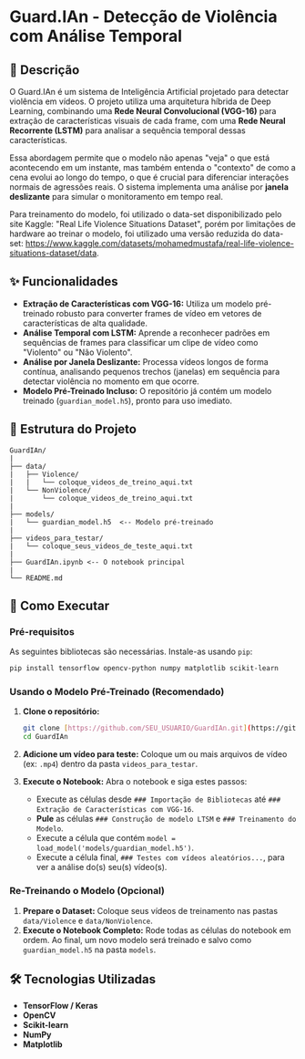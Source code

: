 # Guard.IAn - Detecção de Violência com Análise Temporal

## 📖 Descrição

O Guard.IAn é um sistema de Inteligência Artificial projetado para detectar violência em vídeos. O projeto utiliza uma arquitetura híbrida de Deep Learning, combinando uma **Rede Neural Convolucional (VGG-16)** para extração de características visuais de cada frame, com uma **Rede Neural Recorrente (LSTM)** para analisar a sequência temporal dessas características.

Essa abordagem permite que o modelo não apenas "veja" o que está acontecendo em um instante, mas também entenda o "contexto" de como a cena evolui ao longo do tempo, o que é crucial para diferenciar interações normais de agressões reais. O sistema implementa uma análise por **janela deslizante** para simular o monitoramento em tempo real.

Para treinamento do modelo, foi utilizado o data-set disponibilizado pelo site Kaggle: "Real Life Violence Situations Dataset", porém por limitações de hardware ao treinar o modelo, foi utilizado uma versão reduzida do data-set: https://www.kaggle.com/datasets/mohamedmustafa/real-life-violence-situations-dataset/data.

## ✨ Funcionalidades

* **Extração de Características com VGG-16:** Utiliza um modelo pré-treinado robusto para converter frames de vídeo em vetores de características de alta qualidade.
* **Análise Temporal com LSTM:** Aprende a reconhecer padrões em sequências de frames para classificar um clipe de vídeo como "Violento" ou "Não Violento".
* **Análise por Janela Deslizante:** Processa vídeos longos de forma contínua, analisando pequenos trechos (janelas) em sequência para detectar violência no momento em que ocorre.
* **Modelo Pré-Treinado Incluso:** O repositório já contém um modelo treinado (`guardian_model.h5`), pronto para uso imediato.
## 📂 Estrutura do Projeto

```
GuardIAn/
|
├── data/
|   ├── Violence/
|   |   └── coloque_videos_de_treino_aqui.txt
|   └── NonViolence/
|       └── coloque_videos_de_treino_aqui.txt
|
├── models/
|   └── guardian_model.h5  <-- Modelo pré-treinado
|
├── videos_para_testar/
|   └── coloque_seus_videos_de_teste_aqui.txt
|
├── GuardIAn.ipynb <-- O notebook principal
|
└── README.md
```

## 🚀 Como Executar

### Pré-requisitos

As seguintes bibliotecas são necessárias. Instale-as usando `pip`:
```bash
pip install tensorflow opencv-python numpy matplotlib scikit-learn
```

### Usando o Modelo Pré-Treinado (Recomendado)

1.  **Clone o repositório:**
    ```bash
    git clone [https://github.com/SEU_USUARIO/GuardIAn.git](https://github.com/SEU_USUARIO/GuardIAn.git)
    cd GuardIAn
    ```
2.  **Adicione um vídeo para teste:**
    Coloque um ou mais arquivos de vídeo (ex: `.mp4`) dentro da pasta `videos_para_testar`.

3.  **Execute o Notebook:**
    Abra o notebook e siga estes passos:
    * Execute as células desde `### Importação de Bibliotecas` até `### Extração de Características com VGG-16`.
    * **Pule** as células `### Construção de modelo LTSM` e `### Treinamento do Modelo`.
    * Execute a célula que contém `model = load_model('models/guardian_model.h5')`.
    * Execute a célula final, `### Testes com vídeos aleatórios...`, para ver a análise do(s) seu(s) vídeo(s).

### Re-Treinando o Modelo (Opcional)

1.  **Prepare o Dataset:** Coloque seus vídeos de treinamento nas pastas `data/Violence` e `data/NonViolence`.
2.  **Execute o Notebook Completo:** Rode todas as células do notebook em ordem. Ao final, um novo modelo será treinado e salvo como `guardian_model.h5` na pasta `models`.

## 🛠️ Tecnologias Utilizadas

* **TensorFlow / Keras**
* **OpenCV**
* **Scikit-learn**
* **NumPy**
* **Matplotlib**
